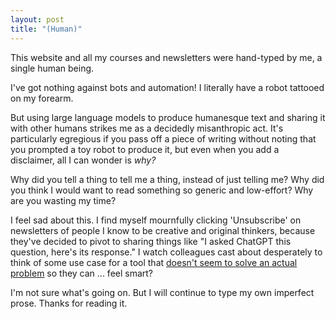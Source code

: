 ```yaml
---
layout: post
title: "(Human)"
---
```


This website and all my courses and newsletters were hand-typed by me, a single human being.

I've got nothing against bots and automation! I literally have a robot tattooed on my forearm.

But using large language models to produce humanesque text and sharing it with other humans strikes me as a decidedly misanthropic act. It's particularly egregious if you pass off a piece of writing without noting that you prompted a toy robot to produce it, but even when you add a disclaimer, all I can wonder is _why?_

Why did you tell a thing to tell me a thing, instead of just telling me? Why did you think I would want to read something so generic and low-effort? Why are you wasting my time?

I feel sad about this. I find myself mournfully clicking 'Unsubscribe' on newsletters of people I know to be creative and original thinkers, because they've decided to pivot to sharing things like "I asked ChatGPT this question, here's its response." I watch colleagues cast about desperately to think of some use case for a tool that [doesn't seem to solve an actual problem](https://garden.briandavidhall.com/technology-doesn-t-necessarily-solve-a-real-problem) so they can ... feel smart? 

I'm not sure what's going on. But I will continue to type my own imperfect prose. Thanks for reading it.
